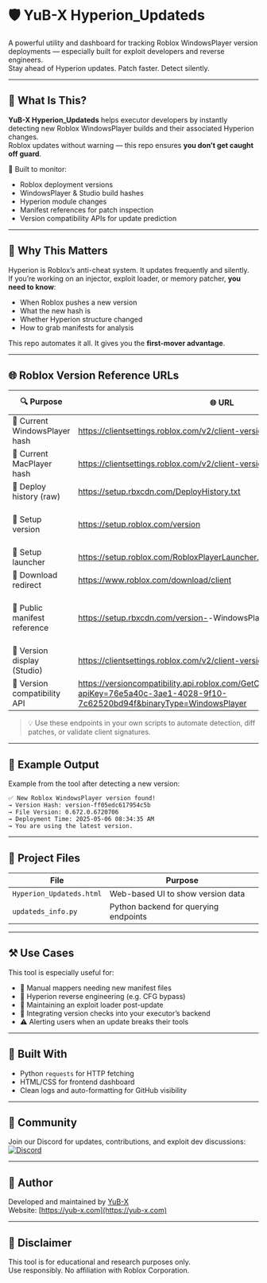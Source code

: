 
# 🛡️ YuB-X Hyperion_Updateds

A powerful utility and dashboard for tracking Roblox WindowsPlayer version deployments — especially built for exploit developers and reverse engineers.  
Stay ahead of Hyperion updates. Patch faster. Detect silently.

---

## 🚀 What Is This?

**YuB-X Hyperion_Updateds** helps executor developers by instantly detecting new Roblox WindowsPlayer builds and their associated Hyperion changes.  
Roblox updates without warning — this repo ensures **you don’t get caught off guard**.

🧠 Built to monitor:
- Roblox deployment versions
- WindowsPlayer & Studio build hashes
- Hyperion module changes
- Manifest references for patch inspection
- Version compatibility APIs for update prediction

---

## 📡 Why This Matters

Hyperion is Roblox’s anti-cheat system. It updates frequently and silently.  
If you’re working on an injector, exploit loader, or memory patcher, **you need to know**:

- When Roblox pushes a new version
- What the new hash is
- Whether Hyperion structure changed
- How to grab manifests for analysis

This repo automates it all. It gives you the **first-mover advantage**.

---

## 🌐 Roblox Version Reference URLs

| 🔍 Purpose                        | 🌐 URL                                                                                                                                                | 📝 Description                                |
|----------------------------------|--------------------------------------------------------------------------------------------------------------------------------------------------------|-----------------------------------------------|
| 🔹 Current WindowsPlayer hash     | https://clientsettings.roblox.com/v2/client-version/WindowsPlayer                                                                                     | Most direct & public                          |
| 🔹 Current MacPlayer hash         | https://clientsettings.roblox.com/v2/client-version/MacPlayer                                                                                          | Mac version                                   |
| 🔹 Deploy history (raw)           | https://setup.rbxcdn.com/DeployHistory.txt                                                                                                             | Raw full changelog                            |
| 🔹 Setup version                  | https://setup.roblox.com/version                                                                                                                       | Most recently deployed (Windows)              |
| 🔹 Setup launcher                 | https://setup.roblox.com/RobloxPlayerLauncher.exe                                                                                                      | Official launcher                             |
| 🔹 Download redirect              | https://www.roblox.com/download/client                                                                                                                 | Redirect to setup                             |
| 🔹 Public manifest reference      | https://setup.rbxcdn.com/version-<HASH>-WindowsPlayerManifest.json                                                                                     | Requires known `<HASH>`, must spoof/proxy     |
| 🔹 Version display (Studio)       | https://clientsettings.roblox.com/v2/client-version/WindowsStudio64                                                                                   | Studio build hash                             |
| 🔹 Version compatibility API      | https://versioncompatibility.api.roblox.com/GetCurrentClientVersionUpload/?apiKey=76e5a40c-3ae1-4028-9f10-7c62520bd94f&binaryType=WindowsPlayer       | Unofficial API (still works)                  |

> 💡 Use these endpoints in your own scripts to automate detection, diff patches, or validate client signatures.

---

## 🧪 Example Output

Example from the tool after detecting a new version:

```
✅ New Roblox WindowsPlayer version found!
→ Version Hash: version-ff05edc617954c5b  
→ File Version: 0.672.0.6720706  
→ Deployment Time: 2025-05-06 08:34:35 AM  
→ You are using the latest version.
```

---

## 📁 Project Files

| File                     | Purpose                                  |
|--------------------------|------------------------------------------|
| `Hyperion_Updateds.html` | Web-based UI to show version data        |
| `updateds_info.py`       | Python backend for querying endpoints    |

---

## ⚒️ Use Cases

This tool is especially useful for:

- 🧷 Manual mappers needing new manifest files
- 🧬 Hyperion reverse engineering (e.g. CFG bypass)
- 🔩 Maintaining an exploit loader post-update
- 🔁 Integrating version checks into your executor’s backend
- ⚠️ Alerting users when an update breaks their tools

---

## 🧠 Built With

- Python `requests` for HTTP fetching
- HTML/CSS for frontend dashboard
- Clean logs and auto-formatting for GitHub visibility

---

## 💬 Community

Join our Discord for updates, contributions, and exploit dev discussions:  
[![Discord](https://img.shields.io/discord/112233445566778899?label=Join%20Discord&logo=discord&color=7289DA)](https://discord.gg/4BPuyNkGsc)

---

## 🧠 Author

Developed and maintained by [YuB-X](https://github.com/YuB-W)  
Website: [https://yub-x.com](https://yub-x.com)

---

## 🔐 Disclaimer

This tool is for educational and research purposes only.  
Use responsibly. No affiliation with Roblox Corporation.
